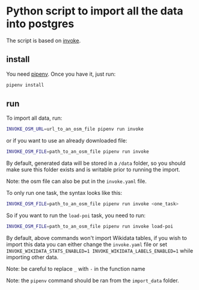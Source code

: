 # Python script to import all the data into postgres

The script is based on [invoke](https://github.com/pyinvoke/).

## install

You need [pipenv](https://github.com/pypa/pipenv). Once you have it, just run:

```bash
pipenv install
```

## run

To import all data, run:

```bash
INVOKE_OSM_URL=url_to_an_osm_file pipenv run invoke
```

or if you want to use an already downloaded file:

```bash
INVOKE_OSM_FILE=path_to_an_osm_file pipenv run invoke
```

By default, generated data will be stored in a `/data` folder, so you
should make sure this folder exists and is writable prior to running
the import.

Note: the osm file can also be put in the `invoke.yaml` file.

To only run one task, the syntax looks like this:

```bash
INVOKE_OSM_FILE=path_to_an_osm_file pipenv run invoke <one_task>
```

So if you want to run the `load-poi` task, you need to run:

```bash
INVOKE_OSM_FILE=path_to_an_osm_file pipenv run invoke load-poi
```

By default, above commands won't import Wikidata tables, if you wish to import
this data you can either change the `invoke.yaml` file or set
`INVOKE_WIKIDATA_STATS_ENABLED=1 INVOKE_WIKIDATA_LABELS_ENABLED=1` while
importing other data.

Note: be careful to replace `_` with `-` in the function name

Note: the `pipenv` command should be ran from the `import_data` folder.
